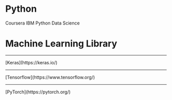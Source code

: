 # Python
Coursera IBM Python Data Science

# Machine Learning Library
<hr>
[Keras](https://keras.io/)
<hr>
[Tensorflow](https://www.tensorflow.org/)
<hr>
[PyTorch](https://pytorch.org/)
